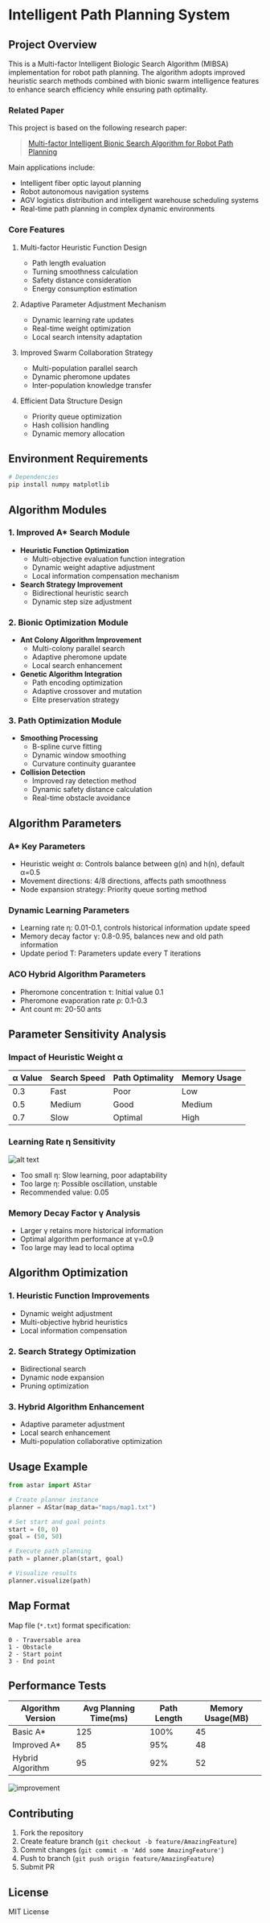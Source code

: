# Intelligent Path Planning System

## Project Overview

This is a Multi-factor Intelligent Biologic Search Algorithm (MIBSA) implementation for robot path planning. The algorithm adopts improved heuristic search methods combined with bionic swarm intelligence features to enhance search efficiency while ensuring path optimality.

### Related Paper
This project is based on the following research paper:
> [Multi-factor Intelligent Bionic Search Algorithm for Robot Path Planning](https://www.sciencedirect.com/science/article/abs/pii/S1068520023004327?via%3Dihub#preview-section-abstract)

Main applications include:
- Intelligent fiber optic layout planning
- Robot autonomous navigation systems
- AGV logistics distribution and intelligent warehouse scheduling systems
- Real-time path planning in complex dynamic environments

### Core Features

1. Multi-factor Heuristic Function Design
   - Path length evaluation
   - Turning smoothness calculation
   - Safety distance consideration
   - Energy consumption estimation

2. Adaptive Parameter Adjustment Mechanism
   - Dynamic learning rate updates
   - Real-time weight optimization
   - Local search intensity adaptation

3. Improved Swarm Collaboration Strategy
   - Multi-population parallel search
   - Dynamic pheromone updates
   - Inter-population knowledge transfer

4. Efficient Data Structure Design
   - Priority queue optimization
   - Hash collision handling
   - Dynamic memory allocation

## Environment Requirements

```bash
# Dependencies
pip install numpy matplotlib
```

## Algorithm Modules

### 1. Improved A* Search Module
- **Heuristic Function Optimization**
  - Multi-objective evaluation function integration
  - Dynamic weight adaptive adjustment
  - Local information compensation mechanism
- **Search Strategy Improvement**
  - Bidirectional heuristic search
  - Dynamic step size adjustment

### 2. Bionic Optimization Module
- **Ant Colony Algorithm Improvement**
  - Multi-colony parallel search
  - Adaptive pheromone update
  - Local search enhancement
- **Genetic Algorithm Integration**
  - Path encoding optimization
  - Adaptive crossover and mutation
  - Elite preservation strategy

### 3. Path Optimization Module
- **Smoothing Processing**
  - B-spline curve fitting
  - Dynamic window smoothing
  - Curvature continuity guarantee
- **Collision Detection**
  - Improved ray detection method
  - Dynamic safety distance calculation
  - Real-time obstacle avoidance

## Algorithm Parameters

### A* Key Parameters
- Heuristic weight α: Controls balance between g(n) and h(n), default α=0.5
- Movement directions: 4/8 directions, affects path smoothness
- Node expansion strategy: Priority queue sorting method

### Dynamic Learning Parameters
- Learning rate η: 0.01-0.1, controls historical information update speed
- Memory decay factor γ: 0.8-0.95, balances new and old path information
- Update period T: Parameters update every T iterations

### ACO Hybrid Algorithm Parameters
- Pheromone concentration τ: Initial value 0.1
- Pheromone evaporation rate ρ: 0.1-0.3
- Ant count m: 20-50 ants

## Parameter Sensitivity Analysis

### Impact of Heuristic Weight α
| α Value | Search Speed | Path Optimality | Memory Usage |
|---------|-------------|-----------------|--------------|
| 0.3     | Fast        | Poor           | Low          |
| 0.5     | Medium      | Good           | Medium       |
| 0.7     | Slow        | Optimal        | High         |

### Learning Rate η Sensitivity
![alt text](loss_function_sensitivity_analysis.png)

- Too small η: Slow learning, poor adaptability
- Too large η: Possible oscillation, unstable
- Recommended value: 0.05

### Memory Decay Factor γ Analysis
- Larger γ retains more historical information
- Optimal algorithm performance at γ=0.9
- Too large may lead to local optima

## Algorithm Optimization

### 1. Heuristic Function Improvements
- Dynamic weight adjustment
- Multi-objective hybrid heuristics
- Local information compensation

### 2. Search Strategy Optimization
- Bidirectional search
- Dynamic node expansion
- Pruning optimization

### 3. Hybrid Algorithm Enhancement
- Adaptive parameter adjustment
- Local search enhancement
- Multi-population collaborative optimization

## Usage Example

```python
from astar import AStar

# Create planner instance
planner = AStar(map_data="maps/map1.txt")

# Set start and goal points
start = (0, 0)
goal = (50, 50)

# Execute path planning
path = planner.plan(start, goal)

# Visualize results
planner.visualize(path)
```

## Map Format

Map file (`*.txt`) format specification:
```
0 - Traversable area
1 - Obstacle
2 - Start point
3 - End point
```

## Performance Tests

| Algorithm Version | Avg Planning Time(ms) | Path Length | Memory Usage(MB) |
|------------------|---------------------|-------------|-----------------|
| Basic A*         | 125                 | 100%        | 45             |
| Improved A*      | 85                  | 95%         | 48             |
| Hybrid Algorithm | 95                  | 92%         | 52             |

![improvement](improved_plot.png)

## Contributing

1. Fork the repository
2. Create feature branch (`git checkout -b feature/AmazingFeature`)
3. Commit changes (`git commit -m 'Add some AmazingFeature'`)
4. Push to branch (`git push origin feature/AmazingFeature`)
5. Submit PR

## License

MIT License
